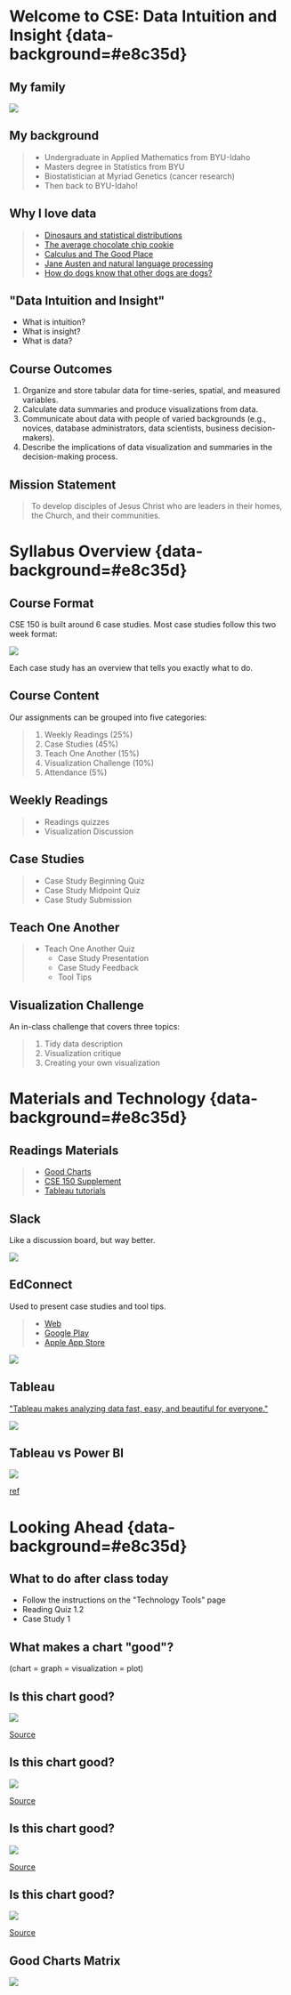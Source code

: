---
---

# Welcome to CSE: Data Intuition and Insight {data-background=#e8c35d}

## My family

![](images/crazy_family.jpg)

## My background

> - Undergraduate in Applied Mathematics from BYU-Idaho
> - Masters degree in Statistics from BYU
> - Biostatistician at Myriad Genetics (cancer research)
> - Then back to BYU-Idaho!

## Why I love data

> - [Dinosaurs and statistical distributions](https://twitter.com/EmpiricalDave/status/1067941369237434368)
> - [The average chocolate chip cookie](https://pudding.cool/2018/05/cookies/)
> - [Calculus and The Good Place](https://www.andrewheiss.com/blog/2019/02/16/algebra-calculus-r-yacas/)
> - [Jane Austen and natural language processing](https://juliasilge.com/blog/you-must-allow-me/)
> - [How do dogs know that other dogs are dogs?](https://link.springer.com/article/10.1007/s10071-013-0600-8)

## "Data Intuition and Insight"

- What is intuition?
- What is insight?
- What is data?

## Course Outcomes

1. Organize and store tabular data for time-series, spatial, and measured variables.
2. Calculate data summaries and produce visualizations from data.
3. Communicate about data with people of varied backgrounds (e.g., novices, database administrators, data scientists, business decision-makers).
4. Describe the implications of data visualization and summaries in the decision-making process.

## Mission Statement

> To develop disciples of Jesus Christ who are leaders in their homes, the Church, and their communities.

# Syllabus Overview  {data-background=#e8c35d}

## Course Format

CSE 150 is built around 6 case studies. Most case studies follow this two week format:

![](images/class_format.png)

Each case study has an overview that tells you exactly what to do.

## Course Content

Our assignments can be grouped into five categories:

> 1. Weekly Readings (25%)
> 2. Case Studies (45%)
> 3. Teach One Another (15%)
> 4. Visualization Challenge (10%)
> 5. Attendance (5%)

## Weekly Readings

>- Readings quizzes
>- Visualization Discussion

## Case Studies

>- Case Study Beginning Quiz
>- Case Study Midpoint Quiz
>- Case Study Submission

## Teach One Another

>- Teach One Another Quiz
>   - Case Study Presentation
>   - Case Study Feedback
>   - Tool Tips

## Visualization Challenge

An in-class challenge that covers three topics:

> 1. Tidy data description
> 2. Visualization critique
> 3. Creating your own visualization

# Materials and Technology {data-background=#e8c35d}

## Readings Materials

> - [Good Charts](https://www.amazon.com/Good-Charts-Smarter-Persuasive-Visualizations/dp/1633690709)
> - [CSE 150 Supplement](https://byuistats.github.io/BYUI_CSE150_StatBook/)
> - [Tableau tutorials]()

## Slack

Like a discussion board, but way better.

![](images/slack.png)


<!----------------
## Slack vs. Email vs. Canvas vs. Teams

> 1. Canvas is not used outside of Academia (done).
> 2. Email silos conversations, documents, and data. Plus, it hasn't changed much in [over 25 years](https://phrasee.co/a-brief-history-of-email/).
> 3. Teams vs. Slack

## Google Sheets (G Suite)

I believe that spreadsheets are useful for looking at little data sets, building tables, and collaboration. Not for data analysis. Microsoft has accepted some of this point in their development of [PowerBI](https://powerbi.microsoft.com/en-us/) in response to [Tableau](https://www.tableau.com/).

## Google Sheets vs. Excel 

![](images/excel_gsuite.png)

[reference for google](https://medium.com/grid-spreadsheets-run-the-world/excel-vs-google-sheets-usage-nature-and-numbers-9dfa5d1cadbd)
------------------->

## EdConnect

Used to present case studies and tool tips.

>- [Web](https://www.edconnect.app)
>- [Google Play](https://play.google.com/store/apps/details?id=com.koppla.education.android&hl=en_US)
>- [Apple App Store](https://apps.apple.com/us/app/edconnect-virtual-classroom/id1492164134)

![](images/edconnect.png)

## Tableau

["Tableau makes analyzing data fast, easy, and beautiful for everyone."](https://www.youtube.com/watch?v=gAruNQGxYMA)

![](images/tableau.jpg)

## Tableau vs Power BI

![](images/powerbi_tableau.png)

[ref](https://www.iflexion.com/blog/power-bi-vs-tableau)


# Looking Ahead {data-background=#e8c35d}

## What to do after class today

- Follow the instructions on the "Technology Tools" page
- Reading Quiz 1.2
- Case Study 1

## What makes a chart "good"?

(chart = graph = visualization = plot)

## Is this chart good?

![](images/bad_chart.gif)

[Source](http://www.perceptualedge.com/example1.php)

## Is this chart good?

![](images/good_chart.gif)

[Source](http://www.perceptualedge.com/example1.php)

## Is this chart good?

![](images/poppyfield.jpg)

[Source](http://poppyfield.org/)

## Is this chart good?

![](images/pizza.png)

[Source](https://yougov.co.uk/topics/politics/articles-reports/2017/03/06/does-pineapple-belong-pizza)

<!---------
## [Can we make it better?](https://jamboard.google.com/d/1vbLNBFPgCjidY9BBw7_daz1xfzleyhbERHzsu6r0a9o/edit?usp=sharing)
------------>





<!----------------------

## Canvas or course structure questions?

## Teams

# Is there an art to making visualizations? {data-background=#e8c35d}

## How humans see data -- John Rauser

What did you learn from this video? Anything you disagreed with?

- "Your goal with a visualization is to make new ideas appear in the heads of other people."
- "Good visualizations optimize for the human visual system."
- "Above all else, show the data" *Tufte*

## 7 methods of encoding data

#### Ordered by accuracy of perceptual estimation.

1. Position along a common scale
2. Position on common, non-aligned scale
3. Length
4. Angle or slope
5. Area
6. Volume/density/saturation of "color"
7. Color hue

# Good Charts {data-background=#e8c35d}

## Good Charts, Chapter 2: When Charts hit our eyes

- What were your takeaways from Chapter 2?
- Misunderstandings?
- Doubts?

## Five ideas to know

1. We don't go in order
2. We see what stands out
3. We only see a few things at once
4. Humans yearn for patterns
5. Communication only happens through metaphor

- *keep track: close your eyes then take note where you looked first*

##

![](images/Vaccines_Wall_Street_Journal.png)

[Source](https://generalassemb.ly/blog/the-best-topical-data-visualizations-of-2015/)

## Where do people look?

![](images/gc/Ch1_tropicana_example.png)

## Don't make it complicated (unless you need to)

**Try to tell me the message in the below paragraph**

> getting Lectured trainingoutsideofcollege is-even-more-expensive-than it is in college. aWeek’sworth of trainingcancostmore dlkjalkdfald;kjfasdlkjfasd than a semester of school here at BYUI........Duetothisexpenselearning howtodigest onlinematerial butmaybeorand get up to speedonatopic before.going.to.the.expertfor                                                 questions                         is a valuableskill todevelop. I expect que tu have completedthe assigned-reading-material-before class begins. You will also have work tocompleteafterclass.

## We want patterns to a fault.

**Conspiracy Theory of Charts**

![](images/gc/ch1_dualaxes.png)

> - [The case against dual axis charts](https://blog.datawrapper.de/dualaxis/)

**Only do it for transformations: ft -> meters**

## Metaphor matters in all communication

I love his symphony metaphor.

> When deeply complex charts work, we find them effective and beautiful, just as we find a symphony, which is another marvelously complex arrangement of data that we experience as a coherent whole.

![](images/gc/ch1_badsymphony_lines.png)

## Metaphor highlights

"The influence of the brain and expectation are far greater than the raw data."

- South is down?
- Lighter color shades are "emptier" or lower than darker ones.
- Lines imply ordered relationship
- Time moves from left to right.

- **What other metaphors could you use to describe data visualization?**
-------------------------->


## Good Charts Matrix

![](images/gc/Intro_chartquadrant.png)




<!---------------------------
# Tidy Data ([Section 1.1](https://byuistats.github.io/BYUI_CSE150_StatBook/describing-data.html#tidy-data)) {data-background=#e8c35d}

## How data is stored.

*Data and how to handle it isn't trivial*

1. Visual consumption by humans
2. Computer consumption for storage
3. Analytics consumption

## How humans consume data.

![](images/sr/human_table.png)


## How computers consume data.

![](images/sr/relational_diagram.png)


## How data is stored for visualization and analytics.

![](images/sr/tidy_diagram.png)

## Oh no you don't

**You should never attempt all three of the above in one sheet in Excel or Google Sheets.**

*Using multiple tabs or sheets can make this possible but still not recommended.*

-------------------->
